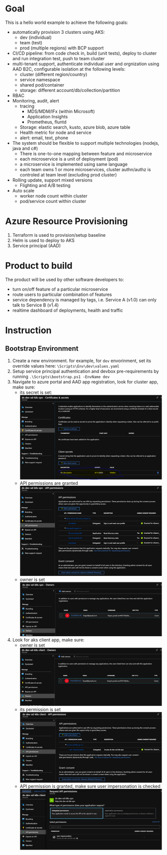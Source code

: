 # Goal

This is a hello world example to achieve the following goals:
- automatically provision 3 clusters using AKS: 
    - dev (individual)
    - team (test) 
    - prod (multiple regions) with BCP support
- CI/CD pipeline: from code check in, build (unit tests), deploy to cluster and run integration test, push to team cluster
- multi-tenant support, authenticate individual user and orgnization using AAD B2C, configurable isolation at the following levels:
    - cluster (different region/country)
    - service namespace
    - shared pod/container
    - storage: different account/db/collection/partition
- RBAC 
- Monitoring, audit, alert
    - tracing
        - MDS/MDM/IFx (within Microsoft)
        - Application Insights
        - Prometheus, fluntd
    - Storage: elastic search, kusto, azure blob, azure table
    - Health metric for node and service
    - alert: email, text, phone
- The system should be flexible to support multiple technologies (nodejs, java and c#)
    - There is one-to-one mapping between feature and microservice 
    - each microservice is a unit of deployment (pod)
    - a microservice is implemented using same language 
    - each team owns 1 or more microservices, cluster authn/authz is controled at team level (excluding prod cluster)
- Rolling update, support mixed versions
    - Flighting and A/B testing
- Auto scale
    - worker node count within cluster
    - pod/service count within cluster

# Azure Resource Provisioning

1. Terraform is used to provision/setup baseline
2. Helm is used to deploy to AKS
3. Service principal (AAD)

# Product to build

The product will be used by other software developers to:
- turn on/off feature of a particular microservice
- route users to particular combination of features
- service dependency is managed by tags, i.e. Service A (v1.0) can only talk to Service B (v1.4)
- realtime dashboard of deployments, health and traffic

# Instruction 

## Bootstrap Environment

1. Create a new environment. for example, for `dev` envorinment, set its override values here: `\Scripts\Env\dev\values.yaml`
2. Setup service principal authentication and devbox pre-requirements by running `.\Scripts\bootstrap.ps1 -EnvName dev`
3. Navigate to azure portal and AAD app registration, look for cluster app, make sure:
    - its secret is set: 
        ![aad app secret](https://github.com/smartpcr/helloworld/blob/master/Instruction/cluster-app-secrets.png)
    - API permissions are granted
        ![aks app permission](https://github.com/smartpcr/helloworld/blob/master/Instruction/cluster-app-permissions.png)
    - owner is set
        ![aks app owner](https://github.com/smartpcr/helloworld/blob/master/Instruction/cluster-app-owner.png)
4. Look for aks client app, make sure:
    - owner is set 
        ![client app owner](https://github.com/smartpcr/helloworld/blob/master/Instruction/client-app-owner.png)
    - its permission is set 
        ![client app permission](https://github.com/smartpcr/helloworld/blob/master/Instruction/client-app-permissions.png)
    - API permission is granted, make sure user impersonation is checked
        ![client app impersonation](https://github.com/smartpcr/helloworld/blob/master/Instruction/client-app-impersonation.PNG)
    

